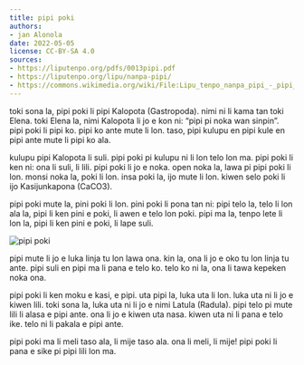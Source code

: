 ```yaml
---
title: pipi poki
authors:
- jan Alonola
date: 2022-05-05
license: CC-BY-SA 4.0
sources:
- https://liputenpo.org/pdfs/0013pipi.pdf
- https://liputenpo.org/lipu/nanpa-pipi/
- https://commons.wikimedia.org/wiki/File:Lipu_tenpo_nanpa_pipi_-_pipi_poki.png
---
```


toki sona la, pipi poki li pipi Kalopota (Gastropoda). nimi ni li kama tan toki Elena. toki Elena la, nimi Kalopota li jo e kon ni: “pipi pi noka wan sinpin”. pipi poki li pipi ko. pipi ko ante mute li lon. taso, pipi kulupu en pipi kule en pipi ante mute li pipi ko ala.

kulupu pipi Kalopota li suli. pipi poki pi kulupu ni li lon telo lon ma. pipi poki li ken ni: ona li suli, li lili. pipi poki li jo e noka. open noka la, lawa pi pipi poki li lon. monsi noka la, poki li lon. insa poki la, ijo mute li lon. kiwen selo poki li ijo Kasijunkapona (CaCO3).

pipi poki mute la, pini poki li lon. pini poki li pona tan ni: pipi telo la, telo li lon ala la, pipi li ken pini e poki, li awen e telo lon poki. pipi ma la, tenpo lete li lon la, pipi li ken pini e poki, li lape suli.

![pipi poki](https://upload.wikimedia.org/wikipedia/commons/c/ce/Lipu_tenpo_nanpa_pipi_-_pipi_poki.png)

pipi mute li jo e luka linja tu lon lawa ona. kin la, ona li jo e oko tu lon linja tu ante. pipi suli en pipi ma li pana e telo ko. telo ko ni la, ona li tawa kepeken noka ona.

pipi poki li ken moku e kasi, e pipi. uta pipi la, luka uta li lon. luka uta ni li jo e kiwen lili. toki sona la, luka uta ni li jo e nimi Latula (Radula). pipi telo pi mute lili li alasa e pipi ante. ona li jo e kiwen uta nasa. kiwen uta ni li pana e telo ike. telo ni li pakala e pipi ante.

pipi poki ma li meli taso ala, li mije taso ala. ona li meli, li mije! pipi poki li pana e sike pi pipi lili lon ma.